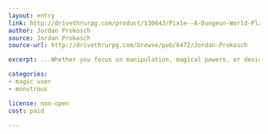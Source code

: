 ```yaml
---
layout: entry
link: http://drivethrurpg.com/product/130843/Pixie--A-Dungeon-World-Playbook
author: Jordan Prokosch
source: Jordan Prokosch
source-url: http://drivethrurpg.com/browse/pub/6472/Jordan-Prokosch

excerpt: ...Whether you focus on manipulation, magical powers, or deviousness, [...] be able to outfly and outwit the competition...

categories:
- magic user
- monstrous

license: non-open
cost: paid

---
```

